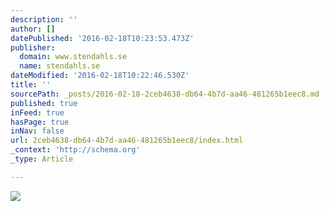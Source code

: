 ```yaml
---
description: ''
author: []
datePublished: '2016-02-18T10:23:53.473Z'
publisher:
  domain: www.stendahls.se
  name: stendahls.se
dateModified: '2016-02-18T10:22:46.530Z'
title: ''
sourcePath: _posts/2016-02-18-2ceb4638-db64-4b7d-aa46-481265b1eec8.md
published: true
inFeed: true
hasPage: true
inNav: false
url: 2ceb4638-db64-4b7d-aa46-481265b1eec8/index.html
_context: 'http://schema.org'
_type: Article

---
```

![](http://www.stendahls.se/sites/default/files/volvocase_6.jpg)